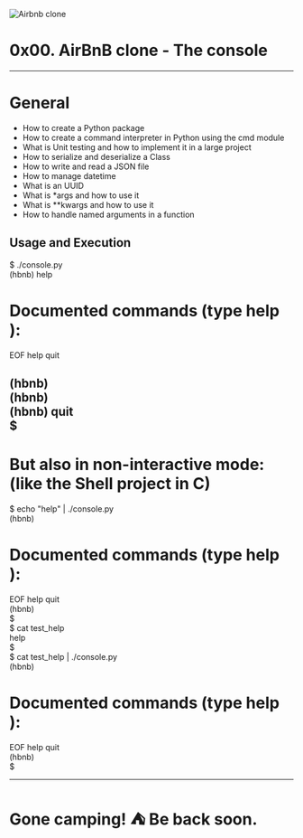 ![Airbnb clone](https://github.com/rodgersxy/AirBnB_clone/assets/122968859/6d23824a-7404-4b90-b332-819862f93198)
# 0x00. AirBnB clone - The console
-----------------------------------------------------------------------------------
# General
* How to create a Python package
* How to create a command interpreter in Python using the cmd module
* What is Unit testing and how to implement it in a large project
* How to serialize and deserialize a Class
* How to write and read a JSON file
* How to manage datetime
* What is an UUID
* What is *args and how to use it
* What is **kwargs and how to use it
* How to handle named arguments in a function

## Usage and Execution

$ ./console.py   
(hbnb) help

Documented commands (type help <topic>):
========================================
EOF  help  quit   
   
(hbnb)   
(hbnb)   
(hbnb) quit    
$   
-------------------------------------------------------------------------------------------
     
# But also in non-interactive mode: (like the Shell project in C)
    
$ echo "help" | ./console.py      
(hbnb)        
      
Documented commands (type help <topic>):   
========================================
EOF  help  quit      
(hbnb)    
$    
$ cat test_help   
help    
$   
$ cat test_help | ./console.py    
(hbnb)    
     
Documented commands (type help <topic>):    
========================================           
EOF  help  quit            
(hbnb)    
$   
    
-------------------------------------------------------------------
# Gone camping! :tent: Be back soon.  
